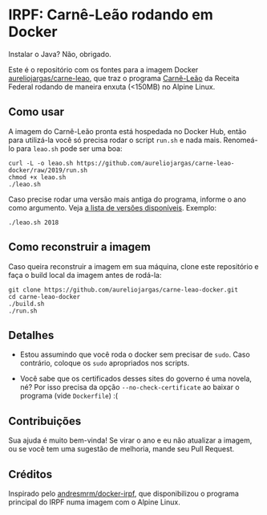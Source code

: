 # IRPF: Carnê-Leão rodando em Docker

Instalar o Java? Não, obrigado.

Este é o repositório com os fontes para a imagem Docker [aureliojargas/carne-leao](https://cloud.docker.com/u/aureliojargas/repository/docker/aureliojargas/carne-leao), que traz o programa [Carnê-Leão](http://receita.economia.gov.br/orientacao/tributaria/pagamentos-e-parcelamentos/pagamento-do-imposto-de-renda-de-pessoa-fisica/carne-leao) da Receita Federal rodando de maneira enxuta (<150MB) no Alpine Linux.

## Como usar

A imagem do Carnê-Leão pronta está hospedada no Docker Hub, então para utilizá-la você só precisa rodar o script `run.sh` e nada mais. Renomeá-lo para `leao.sh` pode ser uma boa:

    curl -L -o leao.sh https://github.com/aureliojargas/carne-leao-docker/raw/2019/run.sh
    chmod +x leao.sh
    ./leao.sh

Caso precise rodar uma versão mais antiga do programa, informe o ano como argumento. Veja [a lista de versões disponíveis](https://cloud.docker.com/repository/docker/aureliojargas/carne-leao/tags). Exemplo:

    ./leao.sh 2018

## Como reconstruir a imagem

Caso queira reconstruir a imagem em sua máquina, clone este repositório e faça o build local da imagem antes de rodá-la:

    git clone https://github.com/aureliojargas/carne-leao-docker.git
    cd carne-leao-docker
    ./build.sh
    ./run.sh

## Detalhes

- Estou assumindo que você roda o docker sem precisar de `sudo`. Caso contrário, coloque os `sudo` apropriados nos scripts.

- Você sabe que os certificados desses sites do governo é uma novela, né? Por isso precisa da opção `--no-check-certificate` ao baixar o programa (vide `Dockerfile`) :(

## Contribuições

Sua ajuda é muito bem-vinda! Se virar o ano e eu não atualizar a imagem, ou se você tem uma sugestão de melhoria, mande seu Pull Request.

## Créditos

Inspirado pelo [andresmrm/docker-irpf](https://github.com/andresmrm/docker-irpf), que disponibilizou o programa principal do IRPF numa imagem com o Alpine Linux.
